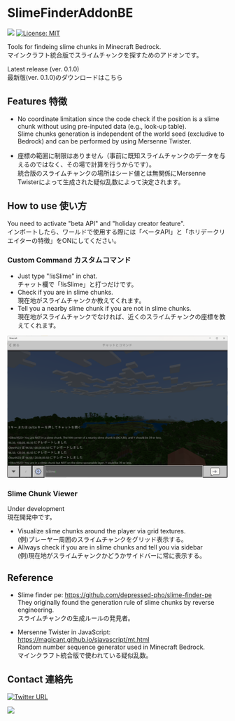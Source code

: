 # SlimeFinderAddonBE
<img src="https://img.shields.io/github/downloads/obscraft23/SlimeFinderAddonBE/total?style=plastic"> [![License: MIT](https://img.shields.io/badge/License-MIT-yellow.svg?style=plastic)](https://opensource.org/licenses/MIT)

Tools for findeing slime chunks in Minecraft Bedrock.
<br>マインクラフト統合版でスライムチャンクを探すためのアドオンです。

Latest release (ver. 0.1.0)
<br>最新版(ver. 0.1.0)のダウンロードはこちら

## Features 特徴
* No coordinate limitation since the code check if the position is a slime chunk without using pre-inputed data (e.g., look-up table).
<br> Slime chunks generation is independent of the world seed (excludive to Bedrock) and can be performed by using Mersenne Twister.

* 座標の範囲に制限はありません（事前に既知スライムチャンクのデータを与えるのではなく、その場で計算を行うからです）。
<br>統合版のスライムチャンクの場所はシード値とは無関係にMersenne Twisterによって生成された疑似乱数によって決定されます。

## How to use 使い方
You need to activate "beta API" and "holiday creator feature".
<br>インポートしたら、ワールドで使用する際には「ベータAPI」と「ホリデークリエイターの特徴」をONにしてください。

### Custom Command カスタムコマンド

* Just type "!isSlime" in chat.<br>チャット欄で「!isSlime」と打つだけです。
* Check if you are in slime chunks.<br>現在地がスライムチャンクか教えてくれます。
* Tell you a nearby slime chunk if you are not in slime chunks. <br>現在地がスライムチャンクでなければ、近くのスライムチャンクの座標を教えてくれます。

![](docs/yesslime.png)

### Slime Chunk Viewer
Under development<br>現在開発中です。

* Visualize slime chunks around the player via grid textures.<br>(例)プレーヤー周囲のスライムチャンクをグリッド表示する。
* Allways check if you are in slime chunks and tell you via sidebar<br>(例)現在地がスライムチャンクかどうかサイドバーに常に表示する。

## Reference
* Slime finder pe: https://github.com/depressed-pho/slime-finder-pe
<br>They originally found the generation rule of slime chunks by reverse engineering.
<br>スライムチャンクの生成ルールの発見者。

* Mersenne Twister in JavaScript: https://magicant.github.io/sjavascript/mt.html
<br>Random number sequence generator used in Minecraft Bedrock.
<br>マインクラフト統合版で使われている疑似乱数。

## Contact 連絡先
[![Twitter URL](https://img.shields.io/twitter/url/https/twitter.com/bukotsunikki.svg?style=social&label=Follow%20%40obscraft23)](https://twitter.com/obscraft23)

![](https://dcbadge.vercel.app/api/shield/1065692459021107211?style=plastic)

